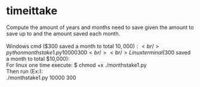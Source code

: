 # timeittake

Compute the amount of years and months need to save given the amount to save up to and the amount saved each month. <br />
<br />
Windows cmd ($300 saved a month to total $10,000): <br />
python monthstake1.py 10000 300 <br />
<br />
Linux terminal ($300 saved a month to total $10,000): <br />
For linux one time execute: $ chmod +x ./monthstake1.py <br />
Then run (Ex:): <br />
./monthstake1.py 10000 300 <br />
